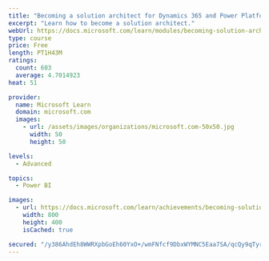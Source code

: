 ```yaml
---
title: "Becoming a solution architect for Dynamics 365 and Power Platform"
excerpt: "Learn how to become a solution architect."
webUrl: https://docs.microsoft.com/learn/modules/becoming-solution-architect/
type: course
price: Free
length: PT1H43M
ratings:
  count: 603
  average: 4.7014923
heat: 51

provider:
  name: Microsoft Learn
  domain: microsoft.com
  images:
    - url: /assets/images/organizations/microsoft.com-50x50.jpg
      width: 50
      height: 50

levels:
  - Advanced

topics:
  - Power BI

images:
  - url: https://docs.microsoft.com/learn/achievements/becoming-solution-architect-social.png
    width: 800
    height: 400
    isCached: true

secured: "/y386AhdEh8WWRXpbGoEh60YxO+/wmFNfcf9DbxWYMNC5Eaa7SA/qcQy9qTyrLhcks3igocvWibjox0c1+MjagN8NC67ZSV87jjVlX8LxojN4l3NTV3S2Nj5H7j3B8XUybdkvSf1inaB5sr9gb3rUusiWRU7ROEiiKWmwoT8JNAe6DzUtfc0XnwE+N7KPNLJaMqhNXah4bDYDZ28m6PO9GHkd3gbpZHtzitpvT3mbYegfh2db7bEJ7PiwjjG+RNAFNrUHC0ka7mwgLgaO1/dPpfmT5SOfkcndTdSaKvNERoeQe+YVtOnfjcLmnYxMTQ1pDWlnFo7RFMh1h4vO+j3xp4PJvk9TOIFX6qVtgcI/qDV2IVe0AgO8Swsm3656B1H56cFunztghhxNl6s/1FGV73vzk8TSEEyRLVg/gdbTNk=;t1EU7uKeo3td1oYzt0KH6A=="
---
```


